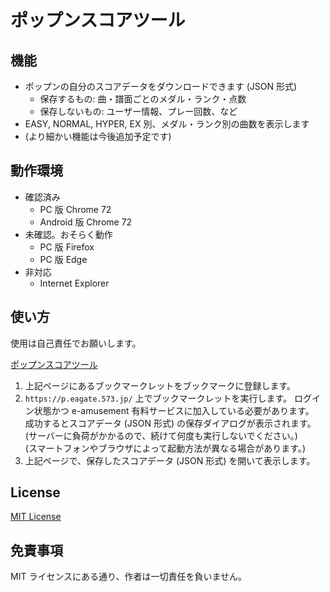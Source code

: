 # ポップンスコアツール

## 機能

- ポップンの自分のスコアデータをダウンロードできます (JSON 形式)
	- 保存するもの: 曲・譜面ごとのメダル・ランク・点数
	- 保存しないもの: ユーザー情報、プレー回数、など
- EASY, NORMAL, HYPER, EX 別、メダル・ランク別の曲数を表示します
- (より細かい機能は今後追加予定です)

## 動作環境

- 確認済み
	- PC 版 Chrome 72
	- Android 版 Chrome 72
- 未確認。おそらく動作
	- PC 版 Firefox
	- PC 版 Edge
- 非対応
	- Internet Explorer

## 使い方

使用は自己責任でお願いします。

[ポップンスコアツール](https://kerupani129s.github.io/popn-score-tool/)

1. 上記ページにあるブックマークレットをブックマークに登録します。
2. `https://p.eagate.573.jp/` 上でブックマークレットを実行します。
ログイン状態かつ e-amusement 有料サービスに加入している必要があります。  
成功するとスコアデータ (JSON 形式) の保存ダイアログが表示されます。  
(サーバーに負荷がかかるので、続けて何度も実行しないでください。)  
(スマートフォンやブラウザによって起動方法が異なる場合があります。)
3. 上記ページで、保存したスコアデータ (JSON 形式) を開いて表示します。

## License

[MIT License](/LICENSE)

## 免責事項

MIT ライセンスにある通り、作者は一切責任を負いません。
